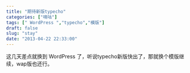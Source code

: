 ```yaml
---
title: "期待新版typecho"
categories: ["嘀咕"]
tags: [" WordPress ","typecho","模版"]
draft: false
slug: "stay"
date: "2013-04-22 22:33:00"
---
```


这几天差点就换到 WordPress 了，听说typecho新版快出了，那就换个模版继续，wap版也还行。

